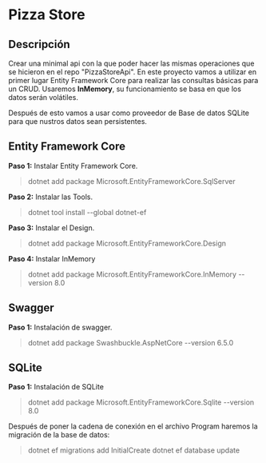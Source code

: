 # Pizza Store #

## Descripción ##
Crear una minimal api con la que poder hacer las mismas operaciones que se hicieron en el repo "PizzaStoreApi".
En este proyecto vamos a utilizar en primer lugar Entity Framework Core para realizar las consultas básicas para un CRUD. Usaremos **InMemory**,
su funcionamiento se basa en que los datos serán volátiles.

Después de esto vamos a usar como proveedor de Base de datos SQLite para que nustros datos sean persistentes.

## Entity Framework Core ##

**Paso 1:** Instalar Entity Framework Core.
> dotnet add package Microsoft.EntityFrameworkCore.SqlServer

**Paso 2:** Instalar las Tools.
> dotnet tool install --global dotnet-ef

**Paso 3:** Instalar el Design.
> dotnet add package Microsoft.EntityFrameworkCore.Design

**Paso 4:** Instalar InMemory
> dotnet add package Microsoft.EntityFrameworkCore.InMemory --version 8.0

## Swagger ##
 **Paso 1:** Instalación de swagger. 
> dotnet add package Swashbuckle.AspNetCore --version 6.5.0

## SQLite ##
**Paso 1:** Instalación de SQLite
> dotnet add package Microsoft.EntityFrameworkCore.Sqlite --version 8.0

Después de poner la cadena de conexión en el archivo Program haremos la migración de la base de datos:

> dotnet ef migrations add InitialCreate
> dotnet ef database update

